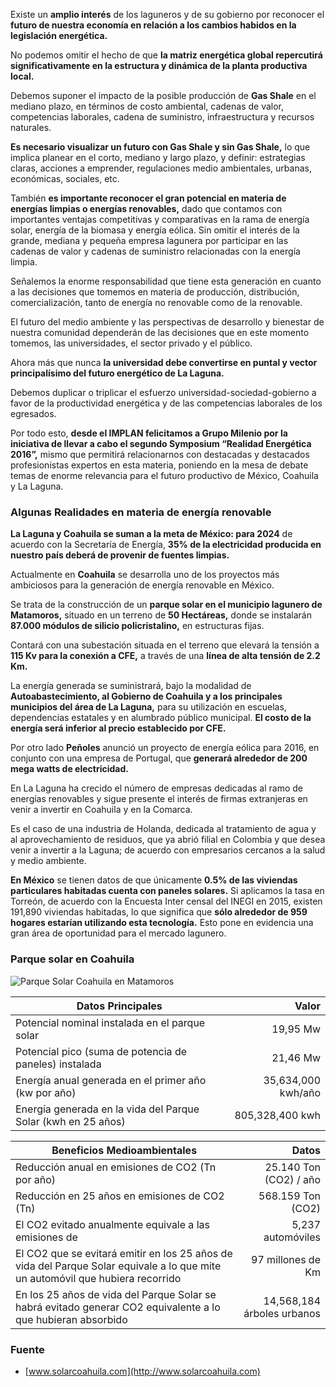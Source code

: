 
Existe un **amplio interés** de los laguneros y de su gobierno por reconocer el **futuro de nuestra economía en relación a los cambios habidos en la legislación energética.**

No podemos omitir el hecho de que **la matriz energética global repercutirá significativamente en la estructura y dinámica de la planta productiva local.**

Debemos suponer el impacto de la posible producción de **Gas Shale** en el mediano plazo, en términos de costo ambiental, cadenas de valor, competencias laborales, cadena de suministro, infraestructura y recursos naturales.

**Es necesario visualizar un futuro con Gas Shale y sin Gas Shale,** lo que implica planear en el corto, mediano y largo plazo, y definir: estrategias claras, acciones a emprender, regulaciones medio ambientales, urbanas, económicas, sociales, etc.

También **es importante reconocer el gran potencial en materia de energías limpias o energías renovables,** dado que contamos con importantes ventajas competitivas y comparativas en la rama de energía solar, energía de la biomasa y energía eólica. Sin omitir el interés de la grande, mediana y pequeña empresa lagunera por participar en las cadenas de valor y cadenas de suministro relacionadas con la energía limpia.

Señalemos la enorme responsabilidad que tiene esta generación en cuanto a las decisiones que tomemos en materia de producción, distribución, comercialización, tanto de energía no renovable como de la renovable.

El futuro del medio ambiente y las perspectivas de desarrollo y bienestar de nuestra comunidad dependerán de las decisiones que en este momento tomemos, las universidades, el sector privado y el público.

Ahora más que nunca **la universidad debe convertirse en puntal y vector principalísimo del futuro energético de La Laguna.**

Debemos duplicar o triplicar el esfuerzo universidad-sociedad-gobierno a favor de la productividad energética y de las competencias laborales de los egresados.

Por todo esto, **desde el IMPLAN felicitamos a Grupo Milenio por la iniciativa de llevar a cabo el segundo Symposium “Realidad Energética 2016”,** mismo que permitirá relacionarnos con destacadas y destacados profesionistas expertos en esta materia, poniendo en la mesa de debate temas de enorme relevancia para el futuro productivo de México, Coahuila y La Laguna.

### Algunas Realidades en materia de energía renovable

**La Laguna y Coahuila se suman a la meta de México: para 2024** de acuerdo con la Secretaría de Energía, **35% de la electricidad producida en nuestro país deberá de provenir de fuentes limpias.**

Actualmente en **Coahuila** se desarrolla uno de los proyectos más ambiciosos para la generación de energía renovable en México.

Se trata de la construcción de un **parque solar en el municipio lagunero de Matamoros,**  situado en un terreno de **50 Hectáreas,** donde se instalarán **87.000 módulos de silicio policristalino,** en estructuras fijas.

Contará con una subestación situada en el terreno que elevará la tensión a **115 Kv para la conexión a CFE,** a través de una **línea de alta tensión de 2.2 Km.**

La energía generada se suministrará, bajo la modalidad de **Autoabastecimiento, al Gobierno de Coahuila y a los principales municipios del área de La Laguna,** para su utilización en escuelas, dependencias estatales y en alumbrado público municipal. **El costo de la energía será inferior al precio establecido por CFE.**

Por otro lado **Peñoles** anunció un proyecto de energía eólica para 2016, en conjunto con una empresa de Portugal, que **generará alrededor de 200 mega watts de electricidad.**

En La Laguna ha crecido el número de empresas dedicadas al ramo de energías renovables y sigue presente el interés de firmas extranjeras en venir a invertir en Coahuila y en la Comarca.

Es el caso de una industria de Holanda, dedicada al tratamiento de agua y al aprovechamiento de residuos, que ya abrió filial en Colombia y que desea venir a invertir a la Laguna; de acuerdo con empresarios cercanos a la salud y medio ambiente.

**En México** se tienen datos de que únicamente **0.5% de las viviendas particulares habitadas cuenta con paneles solares.** Si aplicamos la tasa en Torreón, de acuerdo con la Encuesta Inter censal del INEGI en 2015, existen 191,890 viviendas habitadas, lo que significa que **sólo alrededor de 959 hogares estarían utilizando esta tecnología.** Esto pone en evidencia una gran área de oportunidad para el mercado lagunero.

### Parque solar en Coahuila

<img class="img-responsive" src="matriz-energetica-lagunera-necesaria-vision-de-futuro/parque-solar-coahuila.jpg" alt="Parque Solar Coahuila en Matamoros">

Datos Principales                                             | Valor
--------------------------------------------------------------|-------------------:
Potencial nominal instalada en el parque solar                |           19,95 Mw
Potencial pico (suma de potencia de paneles) instalada        |           21,46 Mw
Energía anual generada en el primer año (kw por año)          | 35,634,000 kwh/año
Energía generada en la vida del Parque Solar (kwh en 25 años) |    805,328,400 kwh

Beneficios Medioambientales                                                                                                    |                      Datos
-------------------------------------------------------------------------------------------------------------------------------|---------------------------:
Reducción anual en emisiones de CO2 (Tn por año)                                                                               |     25.140 Ton (CO2) / año
Reducción en 25 años en emisiones de CO2 (Tn)                                                                                  |          568.159 Ton (CO2)
El CO2 evitado anualmente equivale a las emisiones de                                                                          |          5,237 automóviles
El CO2 que se evitará emitir en los 25 años de vida del Parque Solar equivale a lo que mite un automóvil que hubiera recorrido |          97 millones de Km
En los 25 años de vida del Parque Solar se habrá evitado generar CO2 equivalente a lo que hubieran absorbido                   | 14,568,184 árboles urbanos

### Fuente

* [www.solarcoahuila.com](http://www.solarcoahuila.com)
